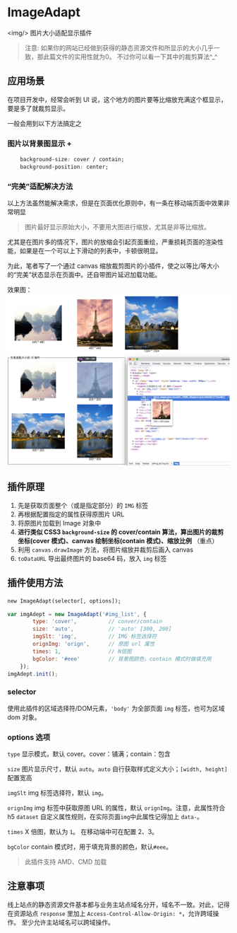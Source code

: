 # ImageAdapt
&lt;img/> 图片大小适配显示插件

> 注意: 如果你的网站已经做到获得的静态资源文件和所显示的大小几乎一致，那此篇文件的实用性就为0。
> 不过你可以看一下其中的裁剪算法^_^

## 应用场景

在项目开发中，经常会听到 UI 说，这个地方的图片要等比缩放充满这个框显示，要是多了就裁剪显示。

一般会用到以下方法搞定之

### 图片以背景图显示 + 
~~~css
    background-size: cover / contain;
    background-position: center;
~~~

### “完美”适配解决方法

以上方法虽然能解决需求，但是在页面优化原则中，有一条在移动端页面中效果非常明显
> 图片最好显示原始大小，不要用大图进行缩放，尤其是非等比缩放。   

尤其是在图片多的情况下，图片的放缩会引起页面重绘，严重损耗页面的渲染性能，如果是在一个可以上下滑动的列表中，卡顿很明显。

为此，笔者写了一个通过 canvas 缩放裁剪图片的小插件，使之以等比/等大小的“完美”状态显示在页面中。还自带图片延迟加载功能。


效果图：
![插件效果图](./screenshots/img1.png)

## 插件原理

1. 先是获取页面整个（或是指定部分）的 `IMG` 标签
2. 再根据配置指定的属性获得原图片 URL
3. 将原图片加载到 Image 对象中
4. **进行类似 CSS3 `background-size` 的 cover/contain 算法，算出图片的裁剪坐标(cover 模式)、canvas 绘制坐标(contain 模式)、缩放比例** （重点）
5. 利用 `canvas.drawImage` 方法，将图片缩放并裁剪后画入 canvas
6. `toDataURL` 导出最终图片的 base64 码，放入 `img` 标签

## 插件使用方法

`new ImageAdapt(selector[, options]);`

~~~javascript
var imgAdept = new ImageAdapt('#img_list', {
        type: 'cover',          // conver/contain 
        size: 'auto',           // 'auto' [300, 200] 
        imgSlt: 'img',          // IMG 标签选择符
        orignImg: 'orign',      // 原图 url 属性
        times: 1,               // N倍图
        bgColor: '#eee'         // 背景图颜色，contain 模式时做填充用
    });
imgAdept.init();
~~~

### selector

使用此插件的区域选择符/DOM元素，`'body'` 为全部页面 `img` 标签，也可为区域 dom 对象。

### options 选项

`type` 显示模式，默认 cover。cover：铺满；contain：包含

`size` 图片显示尺寸，默认 `auto`。`auto` 自行获取样式定义大小；`[width, height]` 配置宽高

`imgSlt` img 标签选择符，默认 `img`。

`orignImg` img 标签中获取原图 URL 的属性，默认 `orignImg`。注意，此属性符合 h5 `dataset` 自定义属性规则，在实际页面`img`中此属性记得加上 `data-`。

`times` X 倍图，默认为 `1`。 在移动端中可在配置 2、3。

`bgColor` contain 模式时，用于填充背景的颜色，默认`#eee`。

> 此插件支持 AMD、CMD 加载

## 注意事项

线上站点的静态资源文件基本都与业务主站点域名分开，域名不一致。对此，记得在资源站点 `response` 里加上 `Access-Control-Allow-Origin: *`，允许跨域操作。
至少允许主站域名可以跨域操作。


